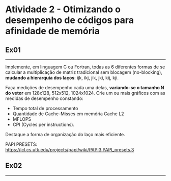# Atividade 2 - Otimizando o desempenho de códigos para afinidade de memória

## Ex01
---
Implemente, em linguagem C ou Fortran, todas as 6 diferentes formas de se calcular
a multiplicação de matriz tradicional sem blocagem (no-blocking), **mudando a hierarquia
dos laços**: ijk, ikj, jik, jki, kij, kji.

Faça medições de desempenho cada uma delas, **variando-se o tamanho N do vetor** em 128x128,
512x512, 1024x1024. Crie um ou mais gráficos com as medidas de desempenho constando:

- Tempo total de processamento
- Quantidade de Cache-Misses em memória Cache L2
- MFLOPS
- CPI (Cycles per instructions).

Destaque a forma de organização do laço mais eficiente.

PAPI PRESETS: https://icl.cs.utk.edu/projects/papi/wiki/PAPI3:PAPI_presets.3

## Ex02
---
